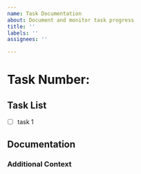 ```yaml
---
name: Task Documentation
about: Document and monitor task progress
title: ''
labels: ''
assignees: ''

---
```


# Task Number: 
<!-- Briefly describe the task. -->  


## Task List

- [ ] task 1

## Documentation


### Additional Context  
<!-- Any other details or references. -->
